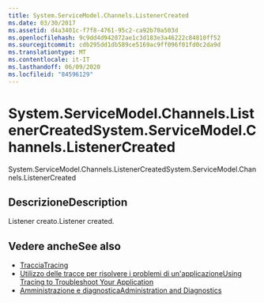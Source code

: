 ```yaml
---
title: System.ServiceModel.Channels.ListenerCreated
ms.date: 03/30/2017
ms.assetid: d4a3401c-f7f8-4761-95c2-ca92b70a503d
ms.openlocfilehash: 9c9dd4d942072ae1c3d183e3a46222c84810ff52
ms.sourcegitcommit: cdb295dd1db589ce5169ac9ff096f01fd0c2da9d
ms.translationtype: MT
ms.contentlocale: it-IT
ms.lasthandoff: 06/09/2020
ms.locfileid: "84596129"
---
```

# <a name="systemservicemodelchannelslistenercreated"></a><span data-ttu-id="d63e8-102">System.ServiceModel.Channels.ListenerCreated</span><span class="sxs-lookup"><span data-stu-id="d63e8-102">System.ServiceModel.Channels.ListenerCreated</span></span>
<span data-ttu-id="d63e8-103">System.ServiceModel.Channels.ListenerCreated</span><span class="sxs-lookup"><span data-stu-id="d63e8-103">System.ServiceModel.Channels.ListenerCreated</span></span>  
  
## <a name="description"></a><span data-ttu-id="d63e8-104">Descrizione</span><span class="sxs-lookup"><span data-stu-id="d63e8-104">Description</span></span>  
 <span data-ttu-id="d63e8-105">Listener creato.</span><span class="sxs-lookup"><span data-stu-id="d63e8-105">Listener created.</span></span>  
  
## <a name="see-also"></a><span data-ttu-id="d63e8-106">Vedere anche</span><span class="sxs-lookup"><span data-stu-id="d63e8-106">See also</span></span>

- [<span data-ttu-id="d63e8-107">Traccia</span><span class="sxs-lookup"><span data-stu-id="d63e8-107">Tracing</span></span>](index.md)
- [<span data-ttu-id="d63e8-108">Utilizzo delle tracce per risolvere i problemi di un'applicazione</span><span class="sxs-lookup"><span data-stu-id="d63e8-108">Using Tracing to Troubleshoot Your Application</span></span>](using-tracing-to-troubleshoot-your-application.md)
- [<span data-ttu-id="d63e8-109">Amministrazione e diagnostica</span><span class="sxs-lookup"><span data-stu-id="d63e8-109">Administration and Diagnostics</span></span>](../index.md)
